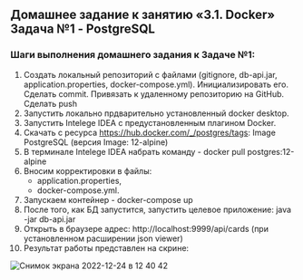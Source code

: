 
## Домашнее задание к занятию «3.1. Docker» Задача №1 - PostgreSQL

### Шаги выполнения домашнего задания к Задаче №1:

1. Создать локальный репозиторий с файлами (gitignore, db-api.jar, application.properties, docker-compose.yml). Инициализировать его. Сделать commit. Привязать к удаленному репозиторию на GitHub. Сделать push
2. Запустить локально прдварительно установленный docker desktop. 
3. Запустить Intelege IDEA с предустановленным плагином Docker.
4. Скачать c ресурса https://hub.docker.com/_/postgres/tags: Image PostgreSQL (версия Image: 12-alpine)
5. В терминале Intelege IDEA набрать команду - docker pull postgres:12-alpine 
6. Вносим корректировки в файлы:
   - application.properties,
   - docker-compose.yml. 
7. Запускаем контейнер - docker-compose up
8. После того, как БД запустится, запустить целевое приложение: java -jar db-api.jar
9. Открыть в браузере адрес: http://localhost:9999/api/cards (при установленном расширении json viewer)
10. Результат работы представлен на скрине:

![Снимок экрана 2022-12-24 в 12 40 42](https://user-images.githubusercontent.com/110577193/209423147-5b7204ef-a094-4269-8d3b-1d406557de8b.png)
